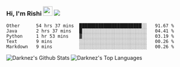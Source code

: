### Hi, I'm Rishi <img src="https://media.giphy.com/media/hvRJCLFzcasrR4ia7z/giphy.gif" width="25px" />  <img src="https://img.shields.io/badge/Data Scienctist-Python-blue?style=flat-square" />
<!--START_SECTION:waka-->
```text
Other      54 hrs 37 mins  ███████████████████████░░   91.67 % 
Java       2 hrs 37 mins   █░░░░░░░░░░░░░░░░░░░░░░░░   04.41 % 
Python     1 hr 53 mins    ▓░░░░░░░░░░░░░░░░░░░░░░░░   03.19 % 
Text       9 mins          ░░░░░░░░░░░░░░░░░░░░░░░░░   00.26 % 
Markdown   9 mins          ░░░░░░░░░░░░░░░░░░░░░░░░░   00.26 % 
```
<!--END_SECTION:waka-->
<img alt="Darknez's Github Stats" src="https://github-readme-stats.vercel.app/api?username=Darknez07&show_icons=true&count_private=true&theme=dark" />
<img alt="Darknez's Top Languages" src="https://github-readme-stats.vercel.app/api/top-langs/?username=Darknez07&langs_count=5&theme=tokyonight" />
